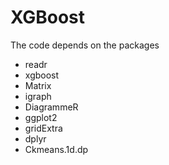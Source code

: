 # XGBoost

The code depends on the packages

- readr
- xgboost
- Matrix
- igraph
- DiagrammeR
- ggplot2
- gridExtra
- dplyr
- Ckmeans.1d.dp
